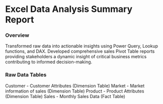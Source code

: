# Excel Data Analysis Summary Report

### Overview
Transformed raw data into actionable insights using Power Query, Lookup functions, and DAX. Developed comprehensive sales Pivot Table reports providing stakeholders a dynamic insight of critical business metrics contributing to informed decision-making.

### Raw Data Tables
Customer - Customer Attributes (Dimension Table)
Market - Market information of sales (Dimension Table)
Product - Product Attributes (Dimension Table)
Sales - Monthly Sales Data (Fact Table)


